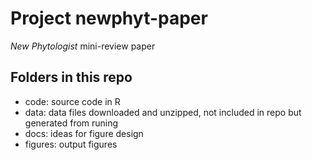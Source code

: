 # Project newphyt-paper
_New Phytologist_ mini-review paper

## Folders in this repo

- code: source code in R
- data: data files downloaded and unzipped, not included in repo but generated from runing [](code/get-data.R)
- docs: ideas for figure design
- figures: output figures